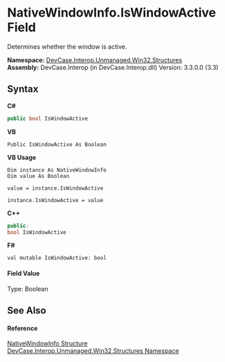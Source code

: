 # NativeWindowInfo.IsWindowActive Field
 

Determines whether the window is active.

**Namespace:**&nbsp;<a href="N_DevCase_Interop_Unmanaged_Win32_Structures">DevCase.Interop.Unmanaged.Win32.Structures</a><br />**Assembly:**&nbsp;DevCase.Interop (in DevCase.Interop.dll) Version: 3.3.0.0 (3.3)

## Syntax

**C#**<br />
``` C#
public bool IsWindowActive
```

**VB**<br />
``` VB
Public IsWindowActive As Boolean
```

**VB Usage**<br />
``` VB Usage
Dim instance As NativeWindowInfo
Dim value As Boolean

value = instance.IsWindowActive

instance.IsWindowActive = value
```

**C++**<br />
``` C++
public:
bool IsWindowActive
```

**F#**<br />
``` F#
val mutable IsWindowActive: bool
```


#### Field Value
Type: Boolean

## See Also


#### Reference
<a href="T_DevCase_Interop_Unmanaged_Win32_Structures_NativeWindowInfo">NativeWindowInfo Structure</a><br /><a href="N_DevCase_Interop_Unmanaged_Win32_Structures">DevCase.Interop.Unmanaged.Win32.Structures Namespace</a><br />